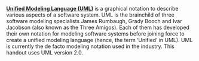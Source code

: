 [**Unified Modeling Language (UML)**](http://www.uml.org/#UML2.0) is a graphical notation to describe various aspects of a software system.  UML is the brainchild of three software modeling specialists James Rumbaugh, Grady Booch and Ivar Jacobson (also known as the Three Amigos). Each of them has developed their own notation for modeling software systems before joining force to create a unified modeling language (hence, the term ‘Unified’ in UML). UML is currently the de facto modeling notation used in the industry. This handout uses UML version 2.0.
